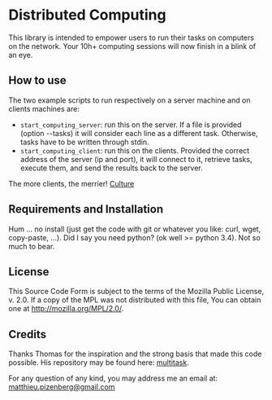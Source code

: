# Distributed Computing

This library is intended to empower users to run their tasks on computers on the network.
Your 10h+ computing sessions will now finish in a blink of an eye.

## How to use

The two example scripts to run respectively on a server machine and on clients machines are:

 - `start_computing_server`: run this on the server.
   If a file is provided (option --tasks) it will consider each line as a different task.
   Otherwise, tasks have to be written through stdin.
 - `start_computing_client`: run this on the clients.
   Provided the correct address of the server (ip and port), it will connect to it,
   retrieve tasks, execute them, and send the results back to the server.

The more clients, the merrier!
[Culture](https://en.wikipedia.org/wiki/The_More_the_Merrier)

## Requirements and Installation

Hum ... no install
(just get the code with git or whatever you like: curl, wget, copy-paste, ...).
Did I say you need python? (ok well >= python 3.4). Not so much to bear.

## License

This Source Code Form is subject to the terms of the Mozilla Public
License, v. 2.0. If a copy of the MPL was not distributed with this
file, You can obtain one at http://mozilla.org/MPL/2.0/.

## Credits

Thanks Thomas for the inspiration and the strong basis that made this code possible.
His repository may be found here: [multitask](https://github.com/tforgione/multitask).

For any question of any kind, you may address me an email at:
matthieu.pizenberg@gmail.com
